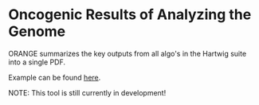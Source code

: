 # Oncogenic Results of Analyzing the Genome

ORANGE summarizes the key outputs from all algo's in the Hartwig suite into a single PDF.

Example can be found [here](src/main/resources/Test.orange.pdf).

NOTE: This tool is still currently in development! 